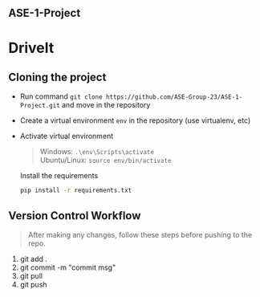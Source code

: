 ## ASE-1-Project
# DriveIt

## Cloning the project  
* Run command `git clone https://github.com/ASE-Group-23/ASE-1-Project.git` and move in the repository
* Create a virtual environment `env` in the repository (use virtualenv, etc)
* Activate virtual environment  
    >    Windows:  ```.\env\Scripts\activate```  
    >    Ubuntu/Linux: ```source env/bin/activate```   
    
    Install the requirements  
    ```bash
    pip install -r requirements.txt
    ```

## Version Control Workflow
> After making any changes, follow these steps before pushing to the repo.
1. git add .
2. git commit -m "commit msg"
3. git pull
4. git push

